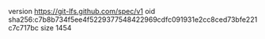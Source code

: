 version https://git-lfs.github.com/spec/v1
oid sha256:c7b8b734f5ee4f5229377548422969cdfc091931e2cc8ced73bfe221c7c717bc
size 1454
